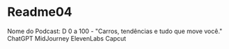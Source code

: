 # Readme04
Nome do Podcast: D 0 a 100 - "Carros, tendências e tudo que move você."
ChatGPT
MidJourney
ElevenLabs
Capcut
